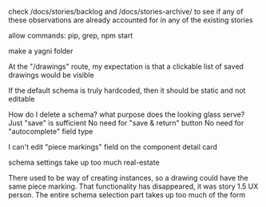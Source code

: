 <strikethrough>check /docs/stories/backlog and /docs/stories-archive/ to see if any of these observations are already accounted for in any of the existing stories</strikethrough>

allow commands: pip, grep, npm start

make a yagni folder

At the "/drawings" route, my expectation is that a clickable list of saved drawings would be visible 

If the default schema is truly hardcoded, then it should be static and not editable

How do I delete a schema?
what purpose does the looking glass serve?
Just "save" is sufficient No need for "save & return" button
No need for "autocomplete" field type

I can't edit "piece markings" field on the component detail card

schema settings take up too much real-estate

There used to be way of creating instances, so a drawing could have the same piece marking. That functionality has disappeared, it was story 1.5
UX person. The entire schema selection part takes up too much of the form



